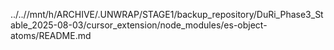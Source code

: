 ../..//mnt/h/ARCHIVE/.UNWRAP/STAGE1/backup_repository/DuRi_Phase3_Stable_2025-08-03/cursor_extension/node_modules/es-object-atoms/README.md